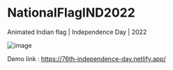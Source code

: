 # NationalFlagIND2022


Animated Indian flag | Independence Day | 2022


![image](https://user-images.githubusercontent.com/106948202/184650806-8d29c769-eb4a-448f-8697-6a25b3ce8e1e.png)


Demo link : https://76th-independence-day.netlify.app/

